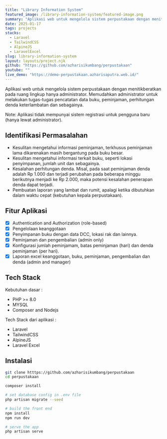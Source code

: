 ```yaml
---
title: "Library Information System"
featured_image: /library-information-system/featured-image.png
summary: "Aplikasi web untuk mengelola sistem perpustakaan dengan menitikberatkan pada ruang lingkup hanya administrator. Memudahkan administrator untuk melakukan tugas-tugas pencatatan data buku, peminjaman, perhitungan denda keterlambatan dan sebagainya."
date: 2025-01-17
tags: projects
stacks:
  - Laravel
  - TailwindCSS
  - AlpineJS
  - LaravelExcel
slug: library-information-system
layout: layouts/project.njk
github: "https://github.com/azharisikumbang/perpustakaan"
youtube: ""
live_demo: "https://demo-perpustakaan.azharisaputra.web.id/"
---
```


Aplikasi web untuk mengelola sistem perpustakaan dengan menitikberatkan pada ruang lingkup hanya administrator. Memudahkan administrator untuk melakukan tugas-tugas pencatatan data buku, peminjaman, perhitungan denda keterlambatan dan sebagainya.

Note: Aplikasi tidak mempunyai sistem registrasi untuk pengguna baru (hanya lewat administrator).

## Identifikasi Permasalahan

- Kesulitan mengetahui informasi peminjaman, terkhusus peminjaman lama dikarenakan masih bergantung pada buku besar.
- Kesulitan mengetahui informasi terkait buku, seperti lokasi penyimpanan, jumlah unit dan sebagainya.
- Kesalahan perhitungan denda. Misal, pada saat peminjaman denda adalah Rp 1.000 dan terjadi perubahan pada beberapa minggu berikutnya menjadi ke Rp 2.000, maka potensi kesalahan penerapan denda dapat terjadi.
- Pembuatan laporan yang lambat dan rumit, apalagi ketika dibutuhkan dalam waktu cepat (kebutuhan kepala perpustakaan).

## Fitur Aplikasi

- [x] Authentication and Authorization (role-based)
- [x] Pengelolaan keanggotaan
- [x] Penyimpanan buku dengan data DCC, lokasi rak dan lainnya.
- [x] Peminjaman dan pengembalian (admin only)
- [x] Konfigurasi jumlah peminjamam, batas peminjaman (hari) dan denda peminjaman (per hari).
- [x] Laporan excel keanggotaan, buku, peminjaman, pengembalian dan denda (admin and manager)

## Tech Stack

Kebutuhan dasar :

- PHP >= 8.0
- MYSQL
- Composer and Nodejs

Tech Stack dari aplikasi :

- Laravel
- TailwindCSS
- AlpineJS
- Laravel Excel

## Instalasi

```bash
git clone htttps://github.com/azharisikumbang/perpustakaan
cd perpustakaan

composer install

# set database config in .env file
php artisan migrate --seed

# build the front end
npm install
npm run dev

# serve the app
php artisan serve

```
